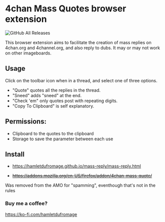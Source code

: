 # 4chan Mass Quotes browser extension
<img alt="GitHub All Releases" src="https://img.shields.io/github/downloads/HamletDuFromage/4chan-mass-quote/total">

This browser extension aims to facilitate the creation of mass replies on 4chan.org and 4channel.org, and also reply to dubs. It may or may not work on other imageboards.

## Usage

Click on the toolbar icon when in a thread, and select one of three options.

- "Quote" quotes all the replies in the thread.
- "Sneed" adds "sneed" at the end.
- "Check 'em" only quotes post with repeating digits.
- "Copy To Clipboard" is self explanatory.

## Permissions:
- Clipboard to the quotes to the clipboard 
- Storage to save the parameter between each use 

## Install
- https://hamletdufromage.github.io/mass-reply/mass-reply.html

- <del>https://addons.mozilla.org/en-US/firefox/addon/4chan-mass-quote/</del>

Was removed from the AMO for "spamming", eventhough that's not in the rules

### Buy me a coffee?

https://ko-fi.com/hamletdufromage